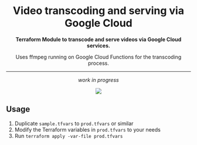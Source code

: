 <h1 align="center">Video transcoding and serving via Google Cloud</h1>

<div align="center">
  <p><strong>Terraform Module to transcode and serve videos via Google Cloud services.</strong></p>

  <p>Uses ffmpeg running on Google Cloud Functions for the transcoding process.</p>

  <hr>

  <p><em>work in progress</em></p>
</div>

<div align="center">
  <img src="https://raw.githubusercontent.com/simonknittel/terraform-google-video-transcoding/master/.github/assets/terraform-google-video-transcoding.svg">
</div>

## Usage

1. Duplicate `sample.tfvars` to `prod.tfvars` or similar
2. Modify the Terraform variables in `prod.tfvars` to your needs
3. Run `terraform apply -var-file prod.tfvars`
